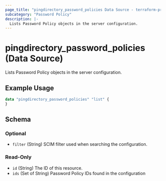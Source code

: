 ```yaml
---
page_title: "pingdirectory_password_policies Data Source - terraform-provider-pingdirectory"
subcategory: "Password Policy"
description: |-
  Lists Password Policy objects in the server configuration.
---
```


# pingdirectory_password_policies (Data Source)

Lists Password Policy objects in the server configuration.

## Example Usage

```terraform
data "pingdirectory_password_policies" "list" {
}
```

<!-- schema generated by tfplugindocs -->
## Schema

### Optional

- `filter` (String) SCIM filter used when searching the configuration.

### Read-Only

- `id` (String) The ID of this resource.
- `ids` (Set of String) Password Policy IDs found in the configuration

